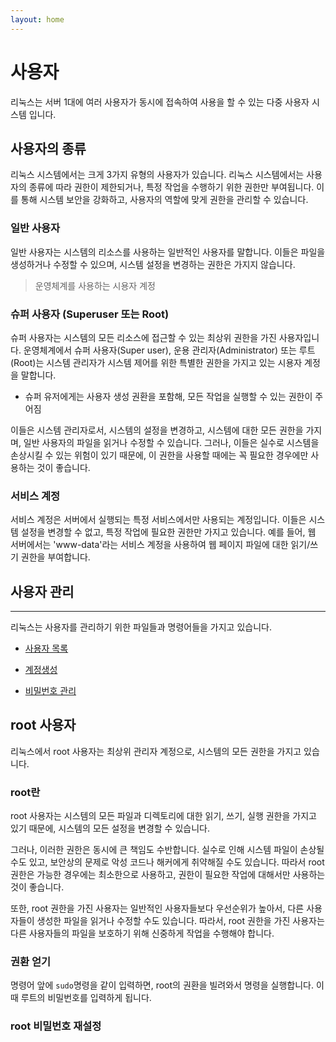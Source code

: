 ```yaml
---
layout: home
---
```


# 사용자
리눅스는 서버 1대에 여러 사용자가 동시에 접속하여 사용을 할 수 있는 다중 사용자 시스템 입니다.

## 사용자의 종류
리눅스 시스템에서는 크게 3가지 유형의 사용자가 있습니다. 리눅스 시스템에서는 사용자의 종류에 따라 권한이 제한되거나, 특정 작업을 수행하기 위한 권한만 부여됩니다. 이를 통해 시스템 보안을 강화하고, 사용자의 역할에 맞게 권한을 관리할 수 있습니다.

### 일반 사용자
일반 사용자는 시스템의 리소스를 사용하는 일반적인 사용자를 말합니다. 이들은 파일을 생성하거나 수정할 수 있으며, 시스템 설정을 변경하는 권한은 가지지 않습니다.
> 운영체계를 사용하는 시용자 계정
  
### 슈퍼 사용자 (Superuser 또는 Root)
슈퍼 사용자는 시스템의 모든 리소스에 접근할 수 있는 최상위 권한을 가진 사용자입니다.  운영체계에서 슈퍼 사용자(Super user), 운용 관리자(Administrator) 또는 루트(Root)는 시스템 관리자가 시스템 제어를 위한 특별한 권한을 가지고 있는 시용자 계정을 말합니다.  

* 슈퍼 유저에게는 사용자 생성 권환을 포함해, 모든 작업을 실행할 수 있는 권한이 주어짐

이들은 시스템 관리자로서, 시스템의 설정을 변경하고, 시스템에 대한 모든 권한을 가지며, 일반 사용자의 파일을 읽거나 수정할 수 있습니다. 그러나, 이들은 실수로 시스템을 손상시킬 수 있는 위험이 있기 때문에, 이 권한을 사용할 때에는 꼭 필요한 경우에만 사용하는 것이 좋습니다.  

### 서비스 계정
서비스 계정은 서버에서 실행되는 특정 서비스에서만 사용되는 계정입니다. 이들은 시스템 설정을 변경할 수 없고, 특정 작업에 필요한 권한만 가지고 있습니다. 예를 들어, 웹 서버에서는 'www-data'라는 서비스 계정을 사용하여 웹 페이지 파일에 대한 읽기/쓰기 권한을 부여합니다.  

## 사용자 관리
---
리눅스는 사용자를 관리하기 위한 파일들과 명령어들을 가지고 있습니다.
* [사용자 목록](/start/user/list)

* [계정생성](/start/user/account)
* [비밀번호 관리](/start/user/password)


## root 사용자
리눅스에서 root 사용자는 최상위 관리자 계정으로, 시스템의 모든 권한을 가지고 있습니다.  

### root란
root 사용자는 시스템의 모든 파일과 디렉토리에 대한 읽기, 쓰기, 실행 권한을 가지고 있기 때문에, 시스템의 모든 설정을 변경할 수 있습니다.  

그러나, 이러한 권한은 동시에 큰 책임도 수반합니다. 실수로 인해 시스템 파일이 손상될 수도 있고, 보안상의 문제로 악성 코드나 해커에게 취약해질 수도 있습니다. 따라서 root 권한은 가능한 경우에는 최소한으로 사용하고, 권한이 필요한 작업에 대해서만 사용하는 것이 좋습니다.

또한, root 권한을 가진 사용자는 일반적인 사용자들보다 우선순위가 높아서, 다른 사용자들이 생성한 파일을 읽거나 수정할 수도 있습니다. 따라서, root 권한을 가진 사용자는 다른 사용자들의 파일을 보호하기 위해 신중하게 작업을 수행해야 합니다.

### 권환 얻기
명령어 앞에 `sudo`명령을 같이 입력하면, root의 권환을 빌려와서 명령을 실행합니다. 이때 루트의 비밀번호를 입력하게 됩니다.

### root 비밀번호 재설정








